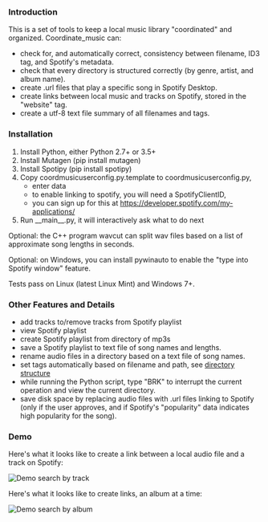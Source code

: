 ### Introduction

This is a set of tools to keep a local music library "coordinated" and organized. Coordinate\_music can:

* check for, and automatically correct, consistency between filename, ID3 tag, and Spotify's metadata.
* check that every directory is structured correctly (by genre, artist, and album name).
* create .url files that play a specific song in Spotify Desktop.
* create links between local music and tracks on Spotify, stored in the "website" tag.
* create a utf-8 text file summary of all filenames and tags.

### Installation

1. Install Python, either Python 2.7+ or 3.5+
1. Install Mutagen (pip install mutagen)
1. Install Spotipy (pip install spotipy)
1. Copy coordmusicuserconfig.py.template to coordmusicuserconfig.py,
	* enter data
	* to enable linking to spotify, you will need a SpotifyClientID,
	* you can sign up for this at https://developer.spotify.com/my-applications/
1. Run \_\_main\_\_.py, it will interactively ask what to do next

Optional: the C++ program wavcut can split wav files based on a list of approximate song lengths in seconds.

Optional: on Windows, you can install pywinauto to enable the "type into Spotify window" feature.

Tests pass on Linux (latest Linux Mint) and Windows 7+.

### Other Features and Details

* add tracks to/remove tracks from Spotify playlist
* view Spotify playlist
* create Spotify playlist from directory of mp3s
* save a Spotify playlist to text file of song names and lengths.
* rename audio files in a directory based on a text file of song names.
* set tags automatically based on filename and path, see [directory structure](directory_structure.md)
* while running the Python script, type "BRK" to interrupt the current operation and view the current directory.
* save disk space by replacing audio files with .url files linking to Spotify (only if the user approves, and if Spotify's "popularity" data indicates high popularity for the song).

### Demo

Here's what it looks like to create a link between a local audio file and a track on Spotify:

![Demo search by track](http://2.bp.blogspot.com/-YeRX7dbJaeA/VtXodld_4lI/AAAAAAAABCc/_V-EHgqcn8Q/s1600/fromtracklgc.png)

Here's what it looks like to create links, an album at a time:

![Demo search by album](http://1.bp.blogspot.com/-ruydPiiYdE0/VtXnuf_bGOI/AAAAAAAABCU/rA9CvQoQ45o/s1600/fromalbumlgc.png)
